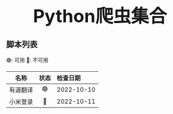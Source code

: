 <p align="center">
    <br><strong><font size=50>Python爬虫集合</font></strong>
</p>

## 脚本列表

🟢: 可用 🔴: 不可用

|名称|状态|检查日期|
|:---:|:---:|:---|
|有道翻译|🟢️|2022-10-10|
|小米登录|🔴|2022-10-11|
